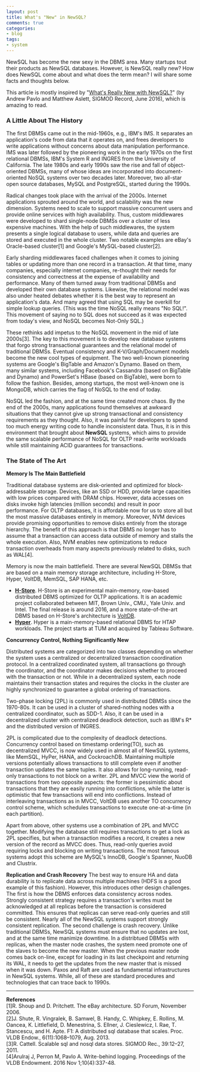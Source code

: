 ```yaml
---
layout: post
title: What's "New" in NewSQL?
comments: true
categories:
- blog
tags:
- system
---
```


NewSQL has become the new sexy in the DBMS area. Many startups tout their products as NewSQL databases.
However, is NewSQL really new? How does NewSQL come about and what does the term mean?
I will share some facts and thoughts below.

This article is mostly inspired by "[What's Really New with NewSQL?](https://db.cs.cmu.edu/papers/2016/pavlo-newsql-sigmodrec2016.pdf)" (by Andrew Pavlo and Matthew Aslett, SIGMOD Record, June 2016), which is amazing to read.

### A Little About The History

The first DBMSs came out in the mid-1960s, e.g., IBM's IMS.
It separates an application's code from data that it operates on, and frees developers to write applications without concerns about data manipulation performance.
IMS was later followed by the pioneering work in the early 1970s on the first relational DBMSs, IBM's System R and INGRES from the University of California.
The late 1980s and early 1990s saw the rise and fall of object-oriented DBMSs, many of whose ideas are incorporated into document-oriented NoSQL systems over two decades later.
Moreover, two all-star open source databases, MySQL and PostgreSQL, started during the 1990s.

Radical changes took place with the arrival of the 2000s.
Internet applications sprouted around the world, and scalability was the new dimension.
Systems need to scale to support massive concurrent users and provide online services with high availability.
Thus, custom middlewares were developed to shard single-node DBMSs over a cluster of less expensive machines.
With the help of such middlewares, the system presents a single logical database to users, while data and queries are stored and executed in the whole cluster.
Two notable examples are eBay's Oracle-based cluster[1] and Google's MySQL-based cluster[2].

Early sharding middlewares faced challenges when it comes to joining tables or updating more than one record in a transaction.
At that time, many companies, especially internet companies, re-thought their needs for consistency and correctness at the expense of availability and performance.
Many of them turned away from traditional DBMSs and developed their own database systems.
Likewise, the relational model was also under heated debates whether it is the best way to represent an application's data.
And many agreed that using SQL may be overkill for simple lookup queries.
(This was the time NoSQL really means "No SQL!".
This movement of saying no to SQL does not succeed as it was expected from today's view, and NoSQL becomes Not-Only SQL.)

These rethinks add impetus to the NoSQL movement in the mid of late 2000s[3].
The key to this movement is to develop new database systems that forgo strong transactional guarantees and the relational model of traditional DBMSs.
Eventual consistency and K-V/Graph/Document models become the new cool types of equipment.
The two well-known pioneering systems are Google's BigTable and Amazon's Dynamo.
Based on them, many similar systems, including Facebook's Cassandra (based on BigTable and Dynamo) and PowerSet's HBase (based on BigTable), were born to follow the fashion.
Besides, among startups, the most well-known one is MongoDB, which carries the flag of NoSQL to the end of today.

NoSQL led the fashion, and at the same time created more chaos.
By the end of the 2000s, many applications found themselves at awkward situations that they cannot give up strong transactional and consistency requirements as they thought.
Also, it was painful for developers to spend too much energy writing code to handle inconsistent data.
Thus, it is in this environment that brought about **NewSQL** systems, which aims to provide the same scalable performance of NoSQL for OLTP read-write workloads while still maintaining ACID guarantees for transactions.

### The State of The Art

**Memory Is The Main Battlefield**

Traditional database systems are disk-oriented and optimized for block-addressable storage.
Devices, like an SSD or HDD, provide large capacities with low prices compared with DRAM chips.
However, data accesses on disks invoke high latencies (million seconds) and result in poor performance.
For OLTP databases, it is affordable now for us to store all but the most massive databases entirely in memory.
Moreover, NVM devices provide promising opportunities to remove disks entirely from the storage hierarchy.
The benefit of this approach is that DBMS no longer has to assume that a transaction can access data outside of memory and stalls the whole execution.
Also, NVM enables new optimizations to reduce transaction overheads from many aspects previously related to disks, such as WAL[4].

Memory is now the main battlefield.
There are several NewSQL DBMSs that are based on a main memory storage architecture, including H-Store, Hyper, VoltDB, MemSQL, SAP HANA, etc.
+ **[H-Store](http://hstore.cs.brown.edu/)**. H-Store is an experimental main-memory, row-based distributed DBMS optimized for OLTP applications.
It is an academic project collaborated between MIT, Brown Univ., CMU., Yale Univ. and Intel.
The final release is around 2016, and a more state-of-the-art DBMS based on H-Store's architecture is [VoltDB](https://github.com/voltdb/voltdb).
+ **[Hyper](https://hyper-db.de/)**. Hyper is a main-memory-based relational DBMS for HTAP workloads.
The project starts at TUM and acquired by Tableau Software.

**Concurrency Control, Nothing Significantly New**

Distributed systems are categorized into two classes depending on whether the system uses a centralized or decentralized transaction coordination protocol.
In a centralized coordinated system, all transactions go through the coordinator, and the coordinator makes decisions whether to proceed with the transaction or not.
While in a decentralized system, each node maintains their transaction states and requires the clocks in the cluster are highly synchronized to guarantee a global ordering of transactions.

Two-phase locking (2PL) is commonly used in distributed DBMSs since the 1970-80s.
It can be used in a cluster of shared-nothing nodes with a centralized coordinator, such as SDD-1.
Also, it can be used in a decentralized cluster with centralized deadlock detection, such as IBM's R\* and the distributed version of INGRES.

2PL is complicated due to the complexity of deadlock detections.
Concurrency control based on timestamp ordering(TO), such as decentralized MVCC, is now widely used in almost all of NewSQL systems, like MemSQL, HyPer, HANA, and CockroachDB.
Maintaining multiple versions potentially allows transactions to still complete even if another transaction updates the same tuples.
It also allows for long-running, read-only transactions to not block on a writer.
2PL and MVCC view the world of transactions from two opposite aspects: the former is pessimistic about transactions that they are easily running into conflictions, while the latter is optimistic that few transactions will end into conflictions.
Instead of interleaving transactions as in MVCC, VoltDB uses another TO concurrency control scheme, which schedules transactions to execute one-at-a-time (in each partition).

Apart from above, other systems use a combination of 2PL and MVCC together.
Modifying the database still requires transactions to get a lock as 2PL specifies, but when a transaction modifies a record, it creates a new version of the record as MVCC does.
Thus, read-only queries avoid requiring locks and blocking on writing transactions.
The most famous systems adopt this scheme are MySQL's InnoDB, Google's Spanner, NuoDB and Clustrix.

**Replication and Crash Recovery**
The best way to ensure HA and data durability is to replicate data across multiple machines (HDFS is a good example of this fashion).
However, this introduces other design challenges.
The first is how the DBMS enforces data consistency across nodes.
Strongly consistent strategy requires a transaction's writes must be acknowledged at all replicas before the transaction is considered committed.
This ensures that replicas can serve read-only queries and still be consistent.
Nearly all of the NewSQL systems support strongly consistent replication.
The second challenge is crash recovery.
Unlike traditional DBMSs, NewSQL systems must ensure that no updates are lost, and at the same time manimize downtime.
In a distribtued DBMSs with replicas, when the master node crashes, the system need promote one of the slaves to become the new master.
When the previous master node comes back on-line, except for loading in its last checkpoint and returning its WAL, it needs to get the updates from the new master that is missed when it was down.
Paxos and Raft are used as fundamental infrastructures in NewSQL systems.
While, all of these are standard procedures and technologies that can trace back to 1990s.

<hr/>

**References**  
[1]R. Shoup and D. Pritchett. The eBay architecture. SD Forum, November 2006.  
[2]J. Shute, R. Vingralek, B. Samwel, B. Handy, C. Whipkey, E. Rollins, M. Oancea, K. Littlefield, D. Menestrina, S. Ellner, J. Cieslewicz, I. Rae, T. Stancescu, and H. Apte. F1: A distributed sql database that scales. Proc. VLDB Endow., 6(11):1068–1079, Aug. 2013.  
[3]R. Cattell. Scalable sql and nosql data stores. SIGMOD Rec., 39:12–27, 2011.  
[4]Arulraj J, Perron M, Pavlo A. Write-behind logging. Proceedings of the VLDB Endowment. 2016 Nov 1;10(4):337-48.  
